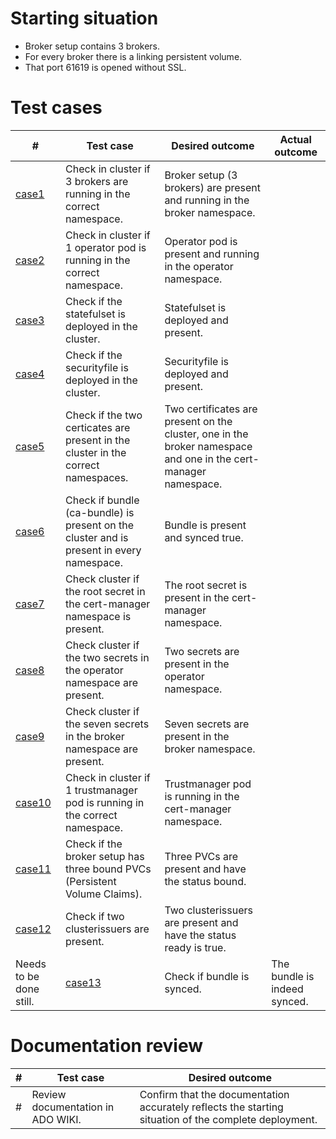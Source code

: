# Starting situation
- Broker setup contains 3 brokers. 
- For every broker there is a linking persistent volume.
- That port 61619 is opened without SSL.

# Test cases
|#|Test case|Desired outcome|Actual outcome|
|---|---|---|---|
|[case1](case1_test.go)| Check in cluster if 3 brokers are running in the correct namespace.| Broker setup (3 brokers) are present and running in the broker namespace.||
|[case2](case2_test.go)| Check in cluster if 1 operator pod is running in the correct namespace.| Operator pod is present and running in the operator namespace. ||
|[case3](case3_test.go)| Check if the statefulset is deployed in the cluster.| Statefulset is deployed and present.||
|[case4](case4_test.go)| Check if the securityfile is deployed in the cluster.| Securityfile is deployed and present. ||
|[case5](case5_test.go)| Check if the two certicates are present in the cluster in the correct namespaces. | Two certificates are present on the cluster, one in the broker namespace and one in the cert-manager namespace. ||
|[case6](case6_test.go)| Check if bundle (ca-bundle) is present on the cluster and is present in every namespace.| Bundle is present and synced true.||
|[case7](case7_test.go)| Check cluster if the root secret in the cert-manager namespace is present. | The root secret is present in the cert-manager namespace. ||
|[case8](case8_test.go)| Check cluster if the two secrets in the operator namespace are present. | Two secrets are present in the operator namespace.||
|[case9](case9_test.go)| Check cluster if the seven secrets in the broker namespace are present. | Seven secrets are present in the broker namespace.||
|[case10](case10_test.go)| Check in cluster if 1 trustmanager pod is running in the correct namespace.| Trustmanager pod is running in the cert-manager namespace.||
|[case11](case11_test.go)| Check if the broker setup has three bound PVCs (Persistent Volume Claims). | Three PVCs  are present and have the status bound.||
|[case12](case12_test.go)| Check if two clusterissuers are present.| Two clusterissuers are present and have the status ready is true. ||
Needs to be done still. |[case13]()| Check if bundle is synced. | The bundle is indeed synced.||

# Documentation review
| # | Test case | Desired outcome |
| --- | --- | --- | 
| # | Review documentation in ADO WIKI. | Confirm that the documentation accurately reflects the starting situation of the complete deployment. | 